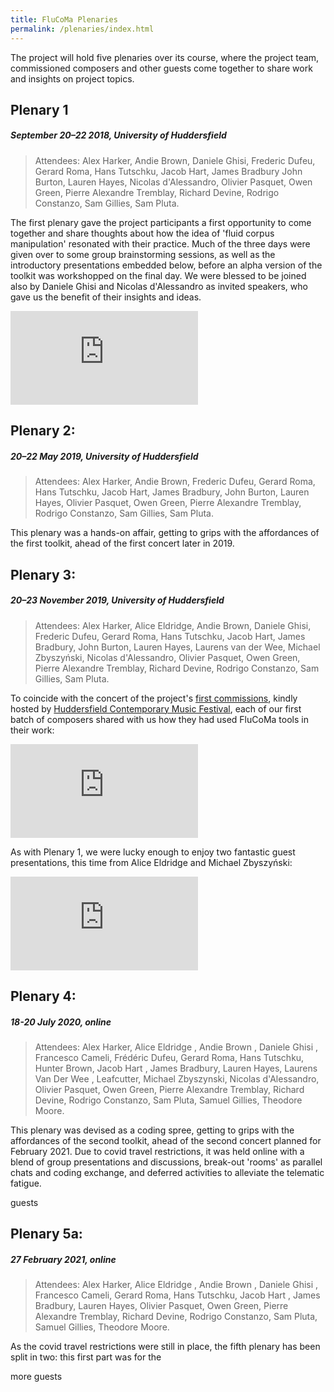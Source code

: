 ```yaml
---
title: FluCoMa Plenaries
permalink: /plenaries/index.html
---
```


The project will hold five plenaries over its course, where the project team, commissioned composers and other guests come together to share work and insights on project topics.

## Plenary 1
##### September 20–22 2018, University of Huddersfield

> Attendees:
 Alex Harker, Andie Brown, Daniele Ghisi, Frederic Dufeu, Gerard Roma, Hans Tutschku, Jacob Hart, James Bradbury John Burton, Lauren Hayes, Nicolas d'Alessandro, Olivier Pasquet, Owen Green, Pierre Alexandre Tremblay, Richard Devine, Rodrigo Constanzo, Sam Gillies, Sam Pluta.

The first plenary gave the project participants a first opportunity to come together and share thoughts about how the idea of 'fluid corpus manipulation' resonated with their practice. Much of the three days were given over to some group brainstorming sessions, as well as the introductory presentations embedded below, before an alpha version of the toolkit was workshopped on the final day. We were blessed to be joined also by Daniele Ghisi and Nicolas d'Alessandro as invited speakers, who gave us the benefit of their insights and ideas.

<div class="embed-video">
<iframe src="https://www.youtube.com/embed/videoseries?list=PLLzzOXU4pTgJA_rs2g0feRRWaZuTtgKil" frameborder="0" allow="accelerometer; autoplay; encrypted-media; gyroscope; picture-in-picture" allowfullscreen></iframe>
</div>

## Plenary 2:
##### 20–22 May 2019, University of Huddersfield

> Attendees:
 Alex Harker, Andie Brown, Frederic Dufeu, Gerard Roma, Hans Tutschku, Jacob Hart, James Bradbury, John Burton, Lauren Hayes, Olivier Pasquet, Owen Green, Pierre Alexandre Tremblay, Rodrigo Constanzo, Sam Gillies, Sam Pluta.

This plenary was a hands-on affair, getting to grips with the affordances of the first toolkit, ahead of the first concert later in 2019.

## Plenary 3:
##### 20–23 November 2019, University of Huddersfield

> Attendees:
Alex Harker, Alice Eldridge, Andie Brown, Daniele Ghisi, Frederic Dufeu, Gerard Roma, Hans Tutschku, Jacob Hart, James Bradbury, John Burton, Lauren Hayes, Laurens van der Wee, Michael Zbyszyński, Nicolas d'Alessandro, Olivier Pasquet, Owen Green, Pierre Alexandre Tremblay, Richard Devine, Rodrigo Constanzo, Sam Gillies, Sam Pluta.

<a id="plenary3-composertalks"> </a>
To coincide with the concert of the project's [first commissions](/commissions), kindly hosted by [Huddersfield Contemporary Music Festival](http://hcmf.co.uk/), each of our first batch of composers shared with us how they had used FluCoMa tools in their work:

<div class="embed-video">
<iframe src="https://www.youtube.com/embed/videoseries?list=PLLzzOXU4pTgLWi0Xf1hdtfpncihO2NowK" frameborder="0" allow="accelerometer; autoplay; encrypted-media; gyroscope; picture-in-picture" allowfullscreen></iframe>
</div>

As with Plenary 1, we were lucky enough to enjoy two fantastic guest presentations, this time from Alice Eldridge and Michael Zbyszyński:

<div class="embed-video">
<iframe src="https://www.youtube.com/embed/videoseries?list=PLLzzOXU4pTgJFk6pmZILH7V7ZCa6eS-4S" frameborder="0" allow="accelerometer; autoplay; encrypted-media; gyroscope; picture-in-picture" allowfullscreen></iframe>
</div>

## Plenary 4:
##### 18-20 July 2020, online

> Attendees:
Alex Harker, Alice Eldridge , Andie Brown , Daniele Ghisi , Francesco Cameli, Frédéric Dufeu, Gerard Roma, Hans Tutschku, Hunter Brown, Jacob Hart , James Bradbury, Lauren Hayes, Laurens Van Der Wee , Leafcutter, Michael Zbyszynski, Nicolas d'Alessandro, Olivier Pasquet, Owen Green, Pierre Alexandre Tremblay, Richard Devine, Rodrigo Constanzo, Sam Pluta, Samuel Gillies, Theodore Moore.

This plenary was devised as a coding spree, getting to grips with the affordances of the second toolkit, ahead of the second concert planned for February 2021. Due to covid travel restrictions, it was held online with a blend of group presentations and discussions, break-out 'rooms' as parallel chats and coding exchange, and deferred activities to alleviate the telematic fatigue.

guests

## Plenary 5a:
##### 27 February 2021, online

> Attendees:
Alex Harker, Alice Eldridge , Andie Brown , Daniele Ghisi , Francesco Cameli, Gerard Roma, Hans Tutschku, Jacob Hart , James Bradbury, Lauren Hayes, Olivier Pasquet, Owen Green, Pierre Alexandre Tremblay, Richard Devine, Rodrigo Constanzo, Sam Pluta, Samuel Gillies, Theodore Moore.

As the covid travel restrictions were still in place, the fifth plenary has been split in two: this first part was for the

more guests
